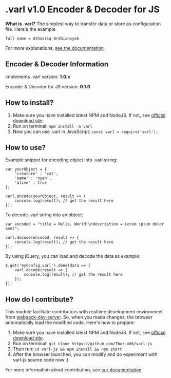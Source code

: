 # .varl v1.0 Encoder & Decoder for JS

**What is .varl?**
The simplest way to transfer data or store as configuration file. Here's the example

    full name = Athaariq Ardhiansyah

For more explanations, [see the documentation](https://github.com/Thor-x86/varl).

## Encoder & Decoder Information

Implements .varl version: **1.0.x**

Encoder & Decoder for JS version: **0.1.0**

## How to install?

1. Make sure you have installed latest NPM and NodeJS. If not, see [official download site](https://nodejs.org/en/).
2. Run on terminal: `npm install -S varl`
3. Now you can use .varl in JavaScript:
  `const varl = require('varl');`

## How to use?

Example snippet for encoding object into .varl string:

    var yourObject = {
	    'creature' : 'cat',
	    'name' : 'nyan',
	    'alive' : true
	};
	
	varl.encode(yourObject, result => {
		console.log(result); // get the result here
	});

To decode .varl string into an object:

    var encoded = "title = Hello, World!\ndescription = Lorem ipsum dolor amet";
    
    varl.decode(encoded, result => {
	    console.log(result); // get the result here
    });

By using jQuery, you can load and decode the data as example:

    $.get('myConfig.varl').done(data => {
	    varl.decode(result => {
		    console.log(result); // get the result here
	    });
    });

## How do I contribute?

This module facilitate contributors with realtime development environment from [webpack-dev-server](https://github.com/webpack/webpack-dev-server). So, when you made changes, the browser automatically load the modified code. Here's how to prepare:

1. Make sure you have installed latest NPM and NodeJS. If not, see [official download site](https://nodejs.org/en/).
2. Run on terminal: `git clone https://github.com/Thor-x86/varl-js`
3. Then run: `cd varl-js && npm install && npm start`
4. After the browser launched, you can modify and do experiment with varl-js source code now :)

For more information about contribution, see [our documentation](https://github.com/Thor-x86/varl/blob/master/docs/5-Contribution.md).